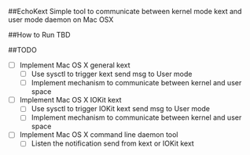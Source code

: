 ##EchoKext
Simple tool to communicate between kernel mode kext and user mode daemon on Mac OSX

##How to Run
TBD

##TODO
- [ ] Implement Mac OS X general kext
	- [ ] Use sysctl to trigger kext send msg to User mode
	- [ ] Implement mechanism to communicate between kernel and user space 
- [ ] Implement Mac OS X IOKit kext
	- [ ] Use sysctl to trigger IOKit kext send msg to User mode
	- [ ] Implement mechanism to communicate between kernel and user space 
- [ ] Implement Mac OS X command line daemon tool
	- [ ] Listen the notification send from kext or IOKit kext